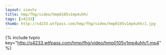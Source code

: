 ```yaml
--- 
layout: sieutv
title: hmp/fhg/video/hmp0105v1mp4uhh/
tags: [s4233]
thumb: http://s4233.wtfpass.com/hmp/fhg/video/hmp0105v1mp4uhh/1.jpg
---
```

{% include tvpro key="http://s4233.wtfpass.com/hmp/fhg/video/hmp0105v1mp4uhh/1.mp4" %} 
